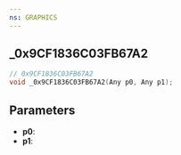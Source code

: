 ```yaml
---
ns: GRAPHICS
---
```

## _0x9CF1836C03FB67A2

```c
// 0x9CF1836C03FB67A2
void _0x9CF1836C03FB67A2(Any p0, Any p1);
```

## Parameters
* **p0**:
* **p1**:

